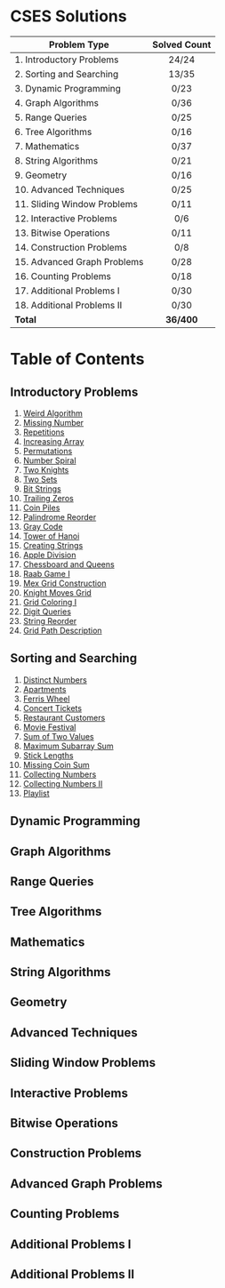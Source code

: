 # CSES Solutions

| Problem Type                | Solved Count |
| --------------------------- | :----------: |
| 1. Introductory Problems    |    24/24     |
| 2. Sorting and Searching    |    13/35     |
| 3. Dynamic Programming      |     0/23     |
| 4. Graph Algorithms         |     0/36     |
| 5. Range Queries            |     0/25     |
| 6. Tree Algorithms          |     0/16     |
| 7. Mathematics              |     0/37     |
| 8. String Algorithms        |     0/21     |
| 9. Geometry                 |     0/16     |
| 10. Advanced Techniques     |     0/25     |
| 11. Sliding Window Problems |     0/11     |
| 12. Interactive Problems    |     0/6      |
| 13. Bitwise Operations      |     0/11     |
| 14. Construction Problems   |     0/8      |
| 15. Advanced Graph Problems |     0/28     |
| 16. Counting Problems       |     0/18     |
| 17. Additional Problems I   |     0/30     |
| 18. Additional Problems II  |     0/30     |
| **Total**                   |  **36/400**  |

# Table of Contents

## Introductory Problems

1. [Weird Algorithm](/1.%20Introductory%20Problems/1.%20Weird%20Algorithm.cpp)
2. [Missing Number](/1.%20Introductory%20Problems/2a.%20Missing%20Number.cpp)
3. [Repetitions](/1.%20Introductory%20Problems/3.%20Repetitions.cpp)
4. [Increasing Array](/1.%20Introductory%20Problems/4.%20Increasing%20Array.cpp)
5. [Permutations](/1.%20Introductory%20Problems/5.%20Permutations.cpp)
6. [Number Spiral](/1.%20Introductory%20Problems/6.%20Number%20Spiral.cpp)
7. [Two Knights](/1.%20Introductory%20Problems/7.%20Two%20Knights.cpp)
8. [Two Sets](/1.%20Introductory%20Problems/8.%20Two%20Sets.cpp)
9. [Bit Strings](/1.%20Introductory%20Problems/9a.%20Bit%20Strings.cpp)
10. [Trailing Zeros](/1.%20Introductory%20Problems/10.%20Trailing%20Zeros.cpp)
11. [Coin Piles](/1.%20Introductory%20Problems/11.%20Coin%20Piles.cpp)
12. [Palindrome Reorder](/1.%20Introductory%20Problems/12.%20Palindrome%20Reorder.cpp)
13. [Gray Code](/1.%20Introductory%20Problems/13.%20Gray%20Code.cpp)
14. [Tower of Hanoi](/1.%20Introductory%20Problems/14.%20Tower%20of%20Hanoi.cpp)
15. [Creating Strings](/1.%20Introductory%20Problems/15.%20Creating%20Strings.cpp)
16. [Apple Division](/1.%20Introductory%20Problems/16.%20Apple%20Division.cpp)
17. [Chessboard and Queens](/1.%20Introductory%20Problems/17.%20Chessboard%20and%20Queens.cpp)
18. [Raab Game I](/1.%20Introductory%20Problems/18.%20Raab%20Game%20I.cpp)
19. [Mex Grid Construction](/1.%20Introductory%20Problems/19.%20Mex%20Grid%20Construction.cpp)
20. [Knight Moves Grid](/1.%20Introductory%20Problems/20.%20Knight%20Moves%20Grid.cpp)
21. [Grid Coloring I](/1.%20Introductory%20Problems/21.%20Grid%20Coloring%20I.cpp)
22. [Digit Queries](/1.%20Introductory%20Problems/22.%20Digit%20Queries.cpp)
23. [String Reorder](/1.%20Introductory%20Problems/23.%20String%20Reorder.cpp)
24. [Grid Path Description](/1.%20Introductory%20Problems/24.%20Grid%20Path%20Description.cpp)

## Sorting and Searching

1. [Distinct Numbers](/2.%20Sorting%20and%20Searching/1.%20Distinct%20Numbers.cpp)
2. [Apartments](/2.%20Sorting%20and%20Searching/2.%20Apartments.cpp)
3. [Ferris Wheel](/2.%20Sorting%20and%20Searching/3.%20Ferris%20Wheel.cpp)
4. [Concert Tickets](/2.%20Sorting%20and%20Searching/4.%20Concert%20Tickets.cpp)
5. [Restaurant Customers](/2.%20Sorting%20and%20Searching/5.%20Restaurant%20Customers.cpp)
6. [Movie Festival](/2.%20Sorting%20and%20Searching/6.%20Movie%20Festival.cpp)
7. [Sum of Two Values](/2.%20Sorting%20and%20Searching/7.%20Sum%20of%20Two%20Values.cpp)
8. [Maximum Subarray Sum](/cp-cses-problem-set/2.%20Sorting%20and%20Searching/8.%20Maximum%20Subarray%20Sum.cpp)
9. [Stick Lengths](/2.%20Sorting%20and%20Searching/9.%20Stick%20Lengths.cpp)
10. [Missing Coin Sum](/2.%20Sorting%20and%20Searching/10.%20Missing%20Coin%20Sum.cpp)
11. [Collecting Numbers](/2.%20Sorting%20and%20Searching/11.%20Collecting%20Numbers.cpp)
12. [Collecting Numbers II](/2.%20Sorting%20and%20Searching/12.%20Collecting%20Numbers%20II.cpp)
13. [Playlist](/2.%20Sorting%20and%20Searching/13.%20Playlist.cpp)

## Dynamic Programming

## Graph Algorithms

## Range Queries

## Tree Algorithms

## Mathematics

## String Algorithms

## Geometry

## Advanced Techniques

## Sliding Window Problems

## Interactive Problems

## Bitwise Operations

## Construction Problems

## Advanced Graph Problems

## Counting Problems

## Additional Problems I

## Additional Problems II
